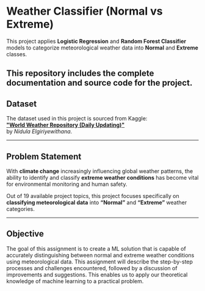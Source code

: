 # Weather Classifier (Normal vs Extreme)

This project applies **Logistic Regression** and **Random Forest Classifier** models to categorize meteorological weather data into **Normal** and **Extreme** classes.

This repository includes the **complete documentation** and **source code** for the project.
---

## Dataset  

The dataset used in this project is sourced from Kaggle:  
**["World Weather Repository (Daily Updating)"](https://www.kaggle.com/datasets/nelgiriyewithana/global-weather-repository)**  
by *Nidula Elgiriyewithana*.

---
## Problem Statement  

With **climate change** increasingly influencing global weather patterns, the ability to identify and classify **extreme weather conditions** has become vital for environmental monitoring and human safety.  

Out of 19 available project topics, this project focuses specifically on **classifying meteorological data** into **“Normal”** and **“Extreme”** weather categories.

---

## Objective  

The goal of this assignment is to create a ML solution that is capable of accurately distinguishing between normal and extreme weather conditions using meteorological data.  This assignment will describe the step-by-step processes and challenges encountered, followed by a discussion of improvements and suggestions.  This enables us to apply our theoretical knowledge of machine learning to a practical problem.





